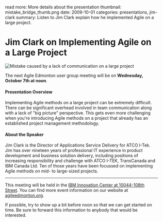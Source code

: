 read more: More details about the presentation
thumbnail: mistake_bridge_thumb.png
date: 2009-10-01
categories: presentations, jim-clark
summary: Listen to Jim Clark explain how he implemented Agile on a large project.

#  Jim Clark on Implementing Agile on a Large Project

![Mistake caused by a lack of communication on a large project](/attachments/mistake_bridge_resized.jpg)

The next Agile Edmonton user group meeting will be on **Wednesday, October 7th at noon**.

#### Presentation Overview

Implementing Agile methods on a large project can be extremely difficult.  There can be significant overhead involved in team communication along with a lack of "big picture" perspective.  This gets even more challenging when you're introducing Agile methods on a project that already has an established project management methodology.

#### About the Speaker

Jim Clark is the Director of Applications Service Delivery for ATCO I-Tek.  Jim has over nineteen years of professional IT experience in product development and business solution delivery, including positions of increasing responsibility and challenge with ATCO I-TEK, TransCanada and IBM Canada Ltd.  Ten of those years have been focussed on implementing Agile methods on mid- to large-sized projects.

---

This meeting will be held in the [IBM Innovation Center at 10044-108th Street](http://maps.google.ca/maps?hl=en&safe=off&q=10044-108th+Street,edmonton,ab&ie=UTF8&hq=&hnear=10044+108+St+NW,+Edmonton,+Division+No.+11,+Alberta+T5J+3S7&gl=ca&ei=cJ9ZTLmPKNntnQev7_mxCQ&ved=0CBUQ8gEwAA&t=h&z=16). You can find more event information on our website at [agileedmonton.org](http://agileedmonton.org).

If possible, try to show up a bit before noon so that we can get started on time. Be sure to forward this information to anybody that would be interested.

